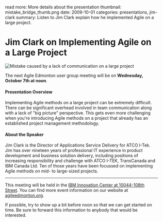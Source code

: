 read more: More details about the presentation
thumbnail: mistake_bridge_thumb.png
date: 2009-10-01
categories: presentations, jim-clark
summary: Listen to Jim Clark explain how he implemented Agile on a large project.

#  Jim Clark on Implementing Agile on a Large Project

![Mistake caused by a lack of communication on a large project](/attachments/mistake_bridge_resized.jpg)

The next Agile Edmonton user group meeting will be on **Wednesday, October 7th at noon**.

#### Presentation Overview

Implementing Agile methods on a large project can be extremely difficult.  There can be significant overhead involved in team communication along with a lack of "big picture" perspective.  This gets even more challenging when you're introducing Agile methods on a project that already has an established project management methodology.

#### About the Speaker

Jim Clark is the Director of Applications Service Delivery for ATCO I-Tek.  Jim has over nineteen years of professional IT experience in product development and business solution delivery, including positions of increasing responsibility and challenge with ATCO I-TEK, TransCanada and IBM Canada Ltd.  Ten of those years have been focussed on implementing Agile methods on mid- to large-sized projects.

---

This meeting will be held in the [IBM Innovation Center at 10044-108th Street](http://maps.google.ca/maps?hl=en&safe=off&q=10044-108th+Street,edmonton,ab&ie=UTF8&hq=&hnear=10044+108+St+NW,+Edmonton,+Division+No.+11,+Alberta+T5J+3S7&gl=ca&ei=cJ9ZTLmPKNntnQev7_mxCQ&ved=0CBUQ8gEwAA&t=h&z=16). You can find more event information on our website at [agileedmonton.org](http://agileedmonton.org).

If possible, try to show up a bit before noon so that we can get started on time. Be sure to forward this information to anybody that would be interested.

